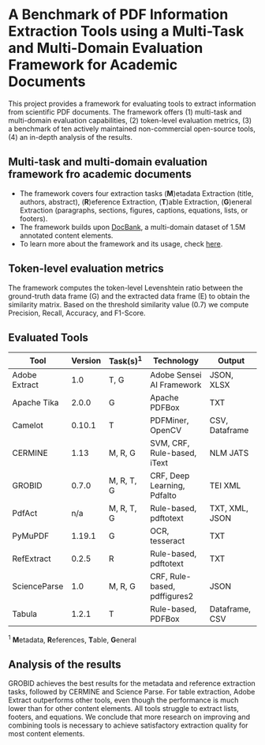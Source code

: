 # A Benchmark of PDF Information Extraction Tools using a Multi-Task and Multi-Domain Evaluation Framework for Academic Documents
This project provides a framework for evaluating tools to extract information from scientific PDF documents.
The framework offers (1) multi-task and multi-domain evaluation capabilities, (2) token-level evaluation metrics,
(3) a benchmark of ten actively maintained non-commercial open-source tools, (4) an in-depth analysis of the results.

## Multi-task and multi-domain evaluation framework fro academic documents
* The framework covers four extraction tasks (**M**)etadata Extraction (title, authors, abstract), (**R**)eference Extraction, (**T**)able Extraction, (**G**)eneral Extraction (paragraphs, sections, figures, captions, equations, lists, or footers).
* The framework builds upon [DocBank](https://doc-analysis.github.io/docbank-page/index.html), a multi-domain dataset of 1.5M annotated content elements.
* To learn more about the framework and its usage, check [here](doc/documentation.md).

## Token-level evaluation metrics
The framework computes the token-level Levenshtein ratio between the ground-truth data frame (G) and the extracted data frame (E) to obtain the similarity matrix. Based on the threshold similarity value (0.7) we compute Precision, Recall, Accuracy, and F1-Score.

## Evaluated Tools
| Tool          | Version | Task(s)<sup>1</sup>   | Technology                   | Output         |
|---------------|---------|------------|------------------------------|----------------|
| Adobe Extract | 1.0     | T, G       | Adobe Sensei AI Framework    | JSON, XLSX     |
| Apache Tika   | 2.0.0   | G          | Apache PDFBox                | TXT            |
| Camelot       | 0.10.1  | T          | PDFMiner, OpenCV             | CSV, Dataframe |
| CERMINE       | 1.13    | M, R, G    | SVM, CRF, Rule-based, iText  | NLM JATS       |
| GROBID        | 0.7.0   | M, R, T, G | CRF, Deep Learning, Pdfalto  | TEI XML        |
| PdfAct        | n/a     | M, R, T, G | Rule-based, pdftotext        | TXT, XML, JSON |
| PyMuPDF       | 1.19.1  | G          | OCR, tesseract               | TXT            |
| RefExtract    | 0.2.5   | R          | Rule-based, pdftotext        | TXT            |
| ScienceParse  | 1.0     | M, R, G    | CRF, Rule-based, pdffigures2 | JSON           |
| Tabula        | 1.2.1   | T          | Rule-based, PDFBox           | Dataframe, CSV |

<sup>1</sup> **M**etadata, **R**eferences, **T**able, **G**eneral

## Analysis of the results
GROBID achieves the best results for the metadata and reference extraction tasks, followed by CERMINE and Science Parse. For table extraction, Adobe Extract outperforms other tools, even though the performance is much lower than for other content elements. All tools struggle to extract lists, footers, and equations. We conclude that more research on improving and combining tools is necessary to achieve satisfactory extraction quality for most content elements.
